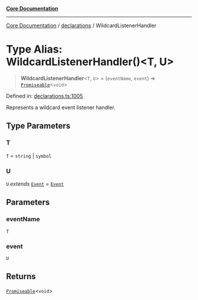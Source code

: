 [**Core Documentation**](../../README.md)

***

[Core Documentation](../../README.md) / [declarations](../README.md) / WildcardListenerHandler

# Type Alias: WildcardListenerHandler()\<T, U\>

> **WildcardListenerHandler**\<`T`, `U`\> = (`eventName`, `event`) => [`Promiseable`](Promiseable.md)\<`void`\>

Defined in: [declarations.ts:1005](https://github.com/stonemjs/core/blob/3581a30de158e951ead319c3cc6abead0be9639f/src/declarations.ts#L1005)

Represents a wildcard event listener handler.

## Type Parameters

### T

`T` = `string` \| `symbol`

### U

`U` *extends* [`Event`](../../events/Event/classes/Event.md) = [`Event`](../../events/Event/classes/Event.md)

## Parameters

### eventName

`T`

### event

`U`

## Returns

[`Promiseable`](Promiseable.md)\<`void`\>
